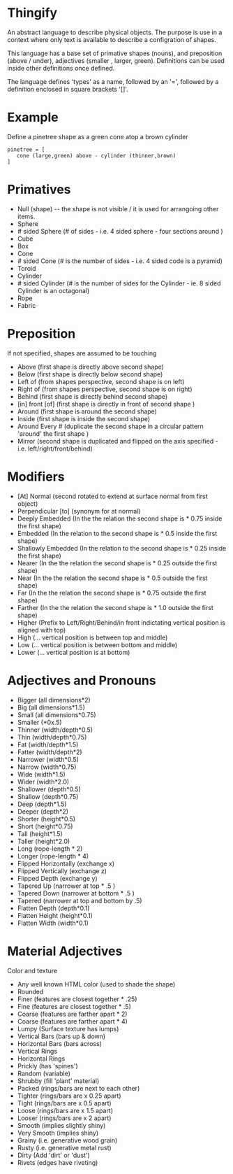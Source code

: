 # Thingify

An abstract language to describe physical objects.  The purpose is use in a context where only text is available to describe a configration of shapes.

This language has a base set of primative shapes (nouns), and preposition (above / under), adjectives (smaller , larger, green).  Definitions can be used inside other definitions once defined.

The language defines 'types' as a name, followed by an '=', followed by a definition enclosed in square brackets '[]'.

# Example

Define a pinetree shape as a green cone atop a brown cylinder

```
pinetree = [
   cone (large,green) above - cylinder (thinner,brown)
]
```

# Primatives

- Null (shape) -- the shape is not visible / it is used for arrangoing other items.
- Sphere
- \# sided Sphere (# of sides - i.e. 4 sided sphere - four sections around )
- Cube
- Box
- Cone
- \# sided Cone (# is the number of sides - i.e. 4 sided code is a pyramid)
- Toroid
- Cylinder
- \# sided Cylinder (# is the number of sides for the Cylinder - ie. 8 sided Cylinder is an octagonal) 
- Rope
- Fabric

# Preposition

If not specified, shapes are assumed to be touching

- Above  (first shape is directly above second shape)
- Below  (first shape is directly below second shape)
- Left of (from shapes perspective, second shape is on left)
- Right of (from shapes perspective, second shape is on right)
- Behind (first shape is directly behind second shape)
- [in] front [of] (first shape is directly in front of second shape )
- Around (first shape is around the second shape)
- Inside (first shape is inside the second shape)
- Around Every # (duplicate the second shape in a circular pattern 'around' the first shape )
- Mirror (second shape is duplicated and flipped on the axis specified - i.e. left/right/front/behind)

# Modifiers

- [At] Normal (second rotated to extend at surface normal from first object)
- Perpendicular [to] (synonym for at normal)
- Deeply Embedded (In the the relation the second shape is \* 0.75 inside the first shape)
- Embedded (In the relation to the second shape is \* 0.5 inside the first shape)
- Shallowly Embedded (In the relation to the second shape is \* 0.25 inside the first shape)
- Nearer (In the the relation the second shape is \* 0.25 outside the first shape)
- Near (In the the relation the second shape is \* 0.5 outside the first shape)
- Far (In the the relation the second shape is \* 0.75 outside the first shape)
- Farther (In the the relation the second shape is \* 1.0 outside the first shape)
- Higher (Prefix to Left/Right/Behind/in front indictating vertical position is aligned with top)
- High  (... vertical position is between top and middle)
- Low   (... vertical position is between bottom and middle)
- Lower (... vertical position is at bottom)

# Adjectives and Pronouns

- Bigger  (all dimensions\*2)
- Big     (all dimensions\*1.5)
- Small   (all dimensions\*0.75)
- Smaller (\*0x.5) 
- Thinner (width/depth\*0.5)
- Thin    (width/depth\*0.75) 
- Fat     (width/depth\*1.5)  
- Fatter  (width/depth\*2)
- Narrower  (width\*0.5) 
- Narrow   (width\*0.75) 
- Wide     (width\*1.5)
- Wider    (width\*2.0)
- Shallower  (depth\*0.5)
- Shallow    (depth\*0.75)
- Deep       (depth\*1.5)
- Deeper     (depth\*2)
- Shorter    (height\*0.5)
- Short    (height\*0.75)
- Tall     (height\*1.5)
- Taller   (height\*2.0)
- Long     (rope-length * 2)
- Longer   (rope-length * 4)
- Flipped Horizontally (exchange x)
- Flipped Vertically (exchange z)
- Flipped Depth (exchange y)
- Tapered Up    (narrower at top * .5 )
- Tapered Down  (narrower at bottom * .5 )
- Tapered (narrower at top and bottom by .5)
- Flatten Depth  (depth\*0.1)
- Flatten Height (height\*0.1)
- Flatten Width  (width\*0.1) 

# Material Adjectives

Color and texture

- Any well known HTML color (used to shade the shape)
- Rounded
- Finer (features are closest together * .25)
- Fine  (features are closest together * .5)
- Coarse (features are farther apart * 2)
- Coarse (features are farther apart * 4)
- Lumpy (Surface texture has lumps)
- Vertical Bars (bars up & down)
- Horizontal Bars (bars across)
- Vertical Rings
- Horizontal Rings
- Prickly (has 'spines')
- Random (variable)
- Shrubby (fill 'plant' material)
- Packed (rings/bars are next to each other)
- Tighter (rings/bars are x 0.25 apart)
- Tight (rings/bars are x 0.5 apart)
- Loose (rings/bars are x 1.5 apart)
- Looser (rings/bars are x 2 apart)
- Smooth (implies slightly shiny)
- Very Smooth (implies shiny)
- Grainy (i.e. generative wood grain)
- Rusty (i.e. generative metal rust)
- Dirty (Add 'dirt' or 'dust')
- Rivets (edges have riveting)










